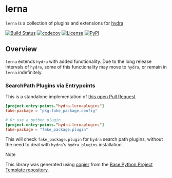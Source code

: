 # lerna

`lerna` is a collection of plugins and extensions for [hydra](https://hydra.cc)

[![Build Status](https://github.com/nbprint/lerna/actions/workflows/build.yaml/badge.svg?branch=main&event=push)](https://github.com/nbprint/lerna/actions/workflows/build.yaml)
[![codecov](https://codecov.io/gh/nbprint/lerna/branch/main/graph/badge.svg)](https://codecov.io/gh/nbprint/lerna)
[![License](https://img.shields.io/github/license/nbprint/lerna)](https://github.com/nbprint/lerna)
[![PyPI](https://img.shields.io/pypi/v/lerna.svg)](https://pypi.python.org/pypi/lerna)

## Overview

`lerna` extends `hydra` with added functionality.
Due to the long release intervals of `hydra`, some of this functionality may move to `hydra`, or remain in `lerna` indefinitely.

### SearchPath Plugins via Entrypoints

This is a standalone implementation of [this open Pull Request](https://github.com/facebookresearch/hydra/pull/3052)

```toml
[project.entry-points."hydra.lernaplugins"]
fake-package = "pkg:fake_package.config"

# Or use a python plugin
[project.entry-points."hydra.lernaplugins"]
fake-package = "fake_package.plugin"
```

This will check `fake_package.plugin` for `hydra` search path plugins, without the need to deal with `hydra`'s `hydra_plugins` installation.

> [!NOTE]
> This library was generated using [copier](https://copier.readthedocs.io/en/stable/) from the [Base Python Project Template repository](https://github.com/python-project-templates/base).
